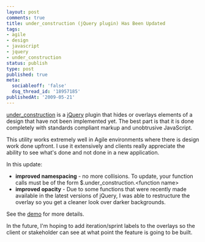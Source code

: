 ```yaml
---
layout: post
comments: true
title: under_construction (jQuery plugin) Has Been Updated
tags:
- agile
- design
- javascript
- jquery
- under_construction
status: publish
type: post
published: true
meta:
  sociableoff: 'false'
  dsq_thread_id: '18957185'
publishedAt: '2009-05-21'
---
```


[under_construction](https://dpickett.github.com/under_construction/demo.html) is a [jQuery](https://jquery.com/) plugin that hides or overlays elements of a design that have not been implemented yet. The best part is that it is done completely with standards compliant markup and unobtrusive JavaScript.

This utility works extremely well in Agile environments where there is design work done upfront. I use it extensively and clients really appreciate the ability to see what's done and not done in a new application.

In this update:

 * __improved namespacing__ - no more collisions. To update, your function calls must be of the form $.under_construction.&lt;function name&gt;
 * __improved opacity__ - Due to some functions that were recently made available in the latest versions of jQuery, I was able to restructure the overlay so you get a cleaner look over darker backgrounds.

See the [demo](https://dpickett.github.com/under_construction/demo.html) for more details.

In the future, I'm hoping to add iteration/sprint labels to the overlays so the client or stakeholder can see at what point the feature is going to be built.
